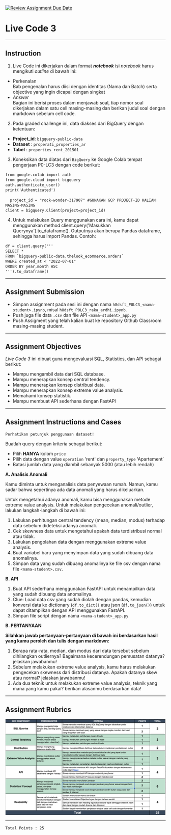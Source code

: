 [![Review Assignment Due Date](https://classroom.github.com/assets/deadline-readme-button-22041afd0340ce965d47ae6ef1cefeee28c7c493a6346c4f15d667ab976d596c.svg)](https://classroom.github.com/a/_UJbMyKr)
# **Live Code 3**
---
## **Instruction**

1. Live Code ini dikerjakan dalam format ***notebook*** isi *notebook* harus mengikuti *outline* di bawah ini:
  * Perkenalan\
   Bab pengenalan harus diisi dengan identitas (Nama dan Batch) serta objective yang ingin dicapai dengan singkat 
  * *Answer*\
   Bagian ini berisi proses dalam menjawab soal, tiap nomor soal dikerjakan dalam satu cell masing-masing dan berikan judul soal dengan markdown sebelum cell code.

2. Pada graded challenge ini, data diakses dari BigQuery dengan ketentuan:

  - **Project_id**: `bigquery-public-data`
  - **Dataset**   : `properati_properties_ar`
  - **Tabel**     : `properties_rent_201501`
 

3. Koneksikan data diatas dari `BigQuery` ke Google Colab tempat pengerjaan P0-LC3 dengan code berikut:

```
from google.colab import auth
from google.cloud import bigquery
auth.authenticate_user()
print('Authenticated')

  project_id = "rock-wonder-317907" #GUNAKAN GCP PROJECT-ID KALIAN MASING-MASING
client = bigquery.Client(project=project_id)
```

4. Untuk melakukan Query menggunakan cara ini, kamu dapat menggunakan method client.query('Masukkan Querynya').to_dataframe(). Outputnya akan berupa Pandas dataframe, sehingga harus import Pandas. Contoh:

```
df = client.query('''
SELECT *
FROM `bigquery-public-data.thelook_ecommerce.orders`
WHERE created_at < "2022-07-01"
ORDER BY year,month ASC
''').to_dataframe()
```
---
## **Assignment Submission**

- Simpan assignment pada sesi ini dengan nama `h8dsft_P0LC3_<nama-student>.ipynb`, misal `h8dsft_P0LC3_raka_ardhi.ipynb`.
- Push juga file data `.csv` dan file API `<nama-student>_app.py`
- Push Assigment yang telah kalian buat ke repository Github Classroom masing-masing student.
---
## **Assignment Objectives**

*Live Code 3* ini dibuat guna mengevaluasi SQL, Statistics, dan API sebagai berikut:

- Mampu mengambil data dari SQL database.
- Mampu menerapkan konsep central tendency.
- Mampu menerapkan konsep distribusi data.
- Mampu menerapkan konsep extreme value analysis.
- Memahami konsep statistik.
- Mampu membuat API sederhana dengan FastAPI
---

## **Assignment Instructions and Cases**

```
Perhatikan petunjuk penggunaan dataset!
```

Buatlah query dengan kriteria sebagai berikut:
   - Pilih **HANYA** kolom `price`
   - Pilih data dengan value `operation` 'rent' dan `property_type` 'Apartement`
   - Batasi jumlah data yang diambil sebanyak 5000 (atau lebih rendah)

**A. Analisis Anomali**

Kamu diminta untuk menganalisis data penyewaan rumah. Namun, kamu sadar bahwa sepertinya ada data anomali yang harus dikeluarkan.

Untuk mengetahui adanya anomali, kamu bisa menggunakan metode extreme value analysis. Untuk melakukan pengecekan anomali/outlier, lakukan langkah-langkah di bawah ini:
1. Lakukan perhitungan central tendency (mean, median, modus) terhadap data sebelum dideteksi adanya anomali.
2. Cek skewness data untuk mengetahui apakah data terdistribusi normal atau tidak.
3. Lakukan pengolahan data dengan menggunakan extreme value analysis.
4. Buat variabel baru yang menyimpan data yang sudah dibuang data anomalinya.
5. Simpan data yang sudah dibuang anomalinya ke file csv dengan nama file `<nama-student>.csv`.

**B. API**

1. Buat API sederhana menggunakan FastAPI untuk menampilkan data yang sudah dibuang data anomalinya.
2. Clue: Load data csv yang sudah diolah dengan pandas, kemudian konversi data ke dictionary (`df.to_dict()` atau json (`df.to_json()`) untuk dapat ditampilkan dengan API menggunakan FastAPI.
3. Simpan file script dengan nama `<nama-student>_app.py`

**B. PERTANYAAN**

**Silahkan jawab pertanyaan-pertanyaan di bawah ini berdasarkan hasil yang kamu peroleh dan tulis dengan markdown:**
1. Berapa rata-rata, median, dan modus dari data tersebut sebelum dihilangkan outliernya? Bagaimana kecerendungan pemusatan datanya? jelaskan jawabanmu!
2. Sebelum melakukan extreme value analysis, kamu harus melakukan pengecekan skewness dari distribusi datanya. Apakah datanya skew atau normal? jelaskan jawabanmu!
3. Ada dua teknik untuk melakukan extreme value analysis, teknik yang mana yang kamu pakai? berikan alasanmu berdasarkan data!

---
## **Assignment Rubrics**

![img](https://github.com/FTDS-learning-materials/phase-0/blob/main/img/P0LC3_Rubric.png?raw=true)

---

```
Total Points : 25
```
